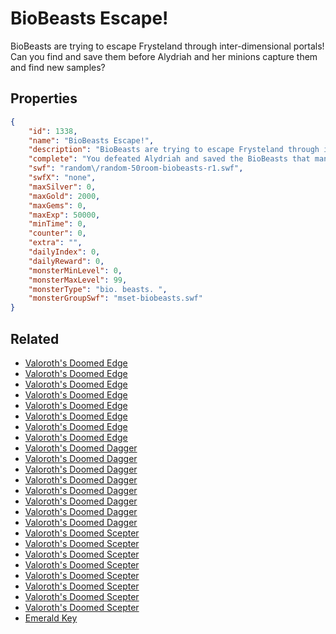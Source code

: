 # BioBeasts Escape!

BioBeasts are trying to escape Frysteland through inter-dimensional portals! Can you find and save them before Alydriah and her minions capture them and find new samples?

## Properties

```json
{
    "id": 1338,
    "name": "BioBeasts Escape!",
    "description": "BioBeasts are trying to escape Frysteland through inter-dimensional portals! Can you find and save them before Alydriah and her minions capture them and find new samples?",
    "complete": "You defeated Alydriah and saved the BioBeasts that managed to make it through the portal! Hopefully, her guards didn't take anything else back to Frysteland!",
    "swf": "random\/random-50room-biobeasts-r1.swf",
    "swfX": "none",
    "maxSilver": 0,
    "maxGold": 2000,
    "maxGems": 0,
    "maxExp": 50000,
    "minTime": 0,
    "counter": 0,
    "extra": "",
    "dailyIndex": 0,
    "dailyReward": 0,
    "monsterMinLevel": 0,
    "monsterMaxLevel": 99,
    "monsterType": "bio. beasts. ",
    "monsterGroupSwf": "mset-biobeasts.swf"
}
```

## Related

- [Valoroth's Doomed Edge](../items/15383-valoroth-s-doomed-edge.md)
- [Valoroth's Doomed Edge](../items/15384-valoroth-s-doomed-edge.md)
- [Valoroth's Doomed Edge](../items/15385-valoroth-s-doomed-edge.md)
- [Valoroth's Doomed Edge](../items/15386-valoroth-s-doomed-edge.md)
- [Valoroth's Doomed Edge](../items/15387-valoroth-s-doomed-edge.md)
- [Valoroth's Doomed Edge](../items/15388-valoroth-s-doomed-edge.md)
- [Valoroth's Doomed Edge](../items/15389-valoroth-s-doomed-edge.md)
- [Valoroth's Doomed Edge](../items/15390-valoroth-s-doomed-edge.md)
- [Valoroth's Doomed Dagger](../items/15391-valoroth-s-doomed-dagger.md)
- [Valoroth's Doomed Dagger](../items/15392-valoroth-s-doomed-dagger.md)
- [Valoroth's Doomed Dagger](../items/15393-valoroth-s-doomed-dagger.md)
- [Valoroth's Doomed Dagger](../items/15394-valoroth-s-doomed-dagger.md)
- [Valoroth's Doomed Dagger](../items/15395-valoroth-s-doomed-dagger.md)
- [Valoroth's Doomed Dagger](../items/15396-valoroth-s-doomed-dagger.md)
- [Valoroth's Doomed Dagger](../items/15397-valoroth-s-doomed-dagger.md)
- [Valoroth's Doomed Dagger](../items/15398-valoroth-s-doomed-dagger.md)
- [Valoroth's Doomed Scepter](../items/15399-valoroth-s-doomed-scepter.md)
- [Valoroth's Doomed Scepter](../items/15400-valoroth-s-doomed-scepter.md)
- [Valoroth's Doomed Scepter](../items/15401-valoroth-s-doomed-scepter.md)
- [Valoroth's Doomed Scepter](../items/15402-valoroth-s-doomed-scepter.md)
- [Valoroth's Doomed Scepter](../items/15403-valoroth-s-doomed-scepter.md)
- [Valoroth's Doomed Scepter](../items/15404-valoroth-s-doomed-scepter.md)
- [Valoroth's Doomed Scepter](../items/15405-valoroth-s-doomed-scepter.md)
- [Valoroth's Doomed Scepter](../items/15406-valoroth-s-doomed-scepter.md)
- [Emerald Key](../items/15628-emerald-key.md)

